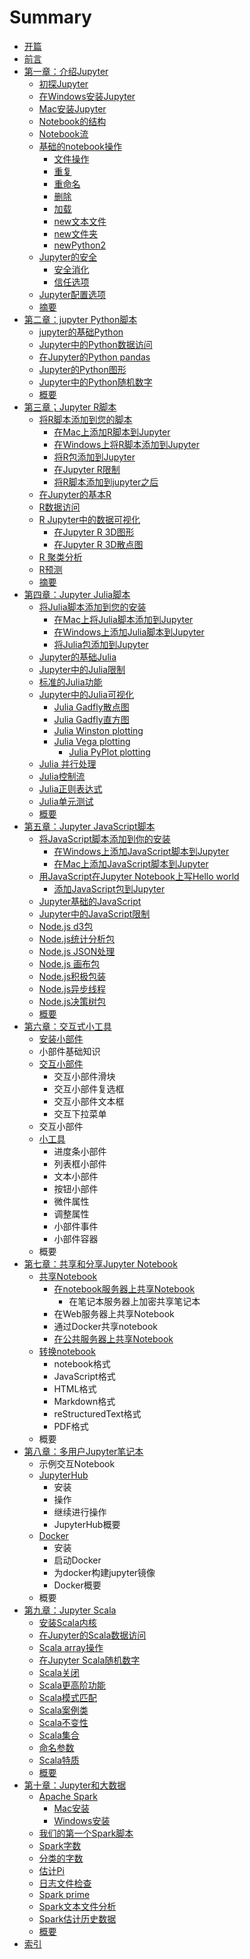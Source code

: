 # Summary

* [开篇](README.md)
* [前言](chapter1.md)
* [第一章：介绍Jupyter](di-yi-zhang-ff1a-jie-shao-jupyter.md)
  * [初探Jupyter](di-yi-zhang-ff1a-jie-shao-jupyter/chu-tan-jupyter.md)
  * [在Windows安装Jupyter](di-yi-zhang-ff1a-jie-shao-jupyter/zaiwindows-an-zhuang-jupyter.md)
  * [Mac安装Jupyter](di-yi-zhang-ff1a-jie-shao-jupyter/macan-zhuang-jupyter.md)
  * [Notebook的结构](di-yi-zhang-ff1a-jie-shao-jupyter/notebookde-jie-gou.md)
  * [Notebook流](di-yi-zhang-ff1a-jie-shao-jupyter/notebookliu.md)
  * [基础的notebook操作](di-yi-zhang-ff1a-jie-shao-jupyter/ji-chu-de-notebook-cao-zuo.md)
    * [文件操作](di-yi-zhang-ff1a-jie-shao-jupyter/ji-chu-de-notebook-cao-zuo/wen-jian-cao-zuo.md)
    * [重复](di-yi-zhang-ff1a-jie-shao-jupyter/ji-chu-de-notebook-cao-zuo/zhong-fu.md)
    * [重命名](di-yi-zhang-ff1a-jie-shao-jupyter/ji-chu-de-notebook-cao-zuo/zhong-ming-ming.md)
    * [删除](di-yi-zhang-ff1a-jie-shao-jupyter/ji-chu-de-notebook-cao-zuo/shan-chu.md)
    * [加载](di-yi-zhang-ff1a-jie-shao-jupyter/ji-chu-de-notebook-cao-zuo/jia-zai.md)
    * [new文本文件](di-yi-zhang-ff1a-jie-shao-jupyter/ji-chu-de-notebook-cao-zuo/newwen-ben-wen-jian.md)
    * [new文件夹](di-yi-zhang-ff1a-jie-shao-jupyter/ji-chu-de-notebook-cao-zuo/newwen-jian-jia.md)
    * [newPython2](di-yi-zhang-ff1a-jie-shao-jupyter/ji-chu-de-notebook-cao-zuo/newpython2.md)
  * [Jupyter的安全](di-yi-zhang-ff1a-jie-shao-jupyter/jupyterde-an-quan.md)
    * [安全消化](di-yi-zhang-ff1a-jie-shao-jupyter/jupyterde-an-quan/an-quan-xiao-hua.md)
    * [信任选项](di-yi-zhang-ff1a-jie-shao-jupyter/jupyterde-an-quan/xin-ren-xuan-xiang.md)
  * [Jupyter配置选项](di-yi-zhang-ff1a-jie-shao-jupyter/jupyterpei-zhi-xuan-xiang.md)
  * [摘要](di-yi-zhang-ff1a-jie-shao-jupyter/zhai-yao.md)
* [第二章：jupyter Python脚本](di-er-zhang-ff1a-jupyter-python-jiao-ben.md)
  * [jupyter的基础Python](di-er-zhang-ff1a-jupyter-python-jiao-ben/jupyterde-ji-chu-python.md)
  * [Jupyter中的Python数据访问](di-er-zhang-ff1a-jupyter-python-jiao-ben/jupyterzhong-de-python-shu-ju-fang-wen.md)
  * [在Jupyter的Python pandas](di-er-zhang-ff1a-jupyter-python-jiao-ben/zai-jupyter-de-python-pandas.md)
  * [Jupyter的Python图形](di-er-zhang-ff1a-jupyter-python-jiao-ben/jupyterde-python-tu-xing.md)
  * [Jupyter中的Python随机数字](di-er-zhang-ff1a-jupyter-python-jiao-ben/jupyterzhong-de-python-sui-ji-shu-zi.md)
  * [概要](di-er-zhang-ff1a-jupyter-python-jiao-ben/gai-yao.md)
* [第三章；Jupyter R脚本](di-san-zhang-ff1b-jupyter-r-jiao-ben.md)
  * [将R脚本添加到您的脚本](di-san-zhang-ff1b-jupyter-r-jiao-ben/jiang-r-jiao-ben-tian-jia-dao-nin-de-jiao-ben.md)
    * [在Mac上添加R脚本到Jupyter](di-san-zhang-ff1b-jupyter-r-jiao-ben/jiang-r-jiao-ben-tian-jia-dao-nin-de-jiao-ben/zai-mac-shang-tian-jia-r-jiao-ben-dao-jupyter.md)
    * [在Windows上将R脚本添加到Jupyter](di-san-zhang-ff1b-jupyter-r-jiao-ben/jiang-r-jiao-ben-tian-jia-dao-nin-de-jiao-ben/zaiwindows-shang-jiang-r-jiao-ben-tian-jia-dao-jupyter.md)
    * [将R包添加到Jupyter](di-san-zhang-ff1b-jupyter-r-jiao-ben/jiang-r-jiao-ben-tian-jia-dao-nin-de-jiao-ben/jiang-r-bao-tian-jia-dao-jupyter.md)
    * [在Jupyter R限制](di-san-zhang-ff1b-jupyter-r-jiao-ben/jiang-r-jiao-ben-tian-jia-dao-nin-de-jiao-ben/zai-jupyter-r-xian-zhi.md)
    * [将R脚本添加到jupyter之后](di-san-zhang-ff1b-jupyter-r-jiao-ben/jiang-r-jiao-ben-tian-jia-dao-nin-de-jiao-ben/jiang-r-jiao-ben-tian-jia-dao-jupyter-zhi-hou.md)
  * [在Jupyter的基本R](di-san-zhang-ff1b-jupyter-r-jiao-ben/zai-jupyter-de-ji-ben-r.md)
  * [R数据访问](di-san-zhang-ff1b-jupyter-r-jiao-ben/rshu-ju-fang-wen.md)
  * [R Jupyter中的数据可视化](di-san-zhang-ff1b-jupyter-r-jiao-ben/r-jupyterzhong-de-shu-ju-ke-shi-hua.md)
    * [在Jupyter R 3D图形](di-san-zhang-ff1b-jupyter-r-jiao-ben/r-jupyterzhong-de-shu-ju-ke-shi-hua/zai-jupyter-r-3d-tu-xing.md)
    * [在Jupyter R 3D散点图](di-san-zhang-ff1b-jupyter-r-jiao-ben/r-jupyterzhong-de-shu-ju-ke-shi-hua/zai-jupyter-r-3d-san-dian-tu.md)
  * [R 聚类分析](di-san-zhang-ff1b-jupyter-r-jiao-ben/r-ju-lei-fen-xi.md)
  * [R预测](di-san-zhang-ff1b-jupyter-r-jiao-ben/ryu-ce.md)
  * [摘要](di-san-zhang-ff1b-jupyter-r-jiao-ben/zhai-yao.md)
* [第四章：Jupyter Julia脚本](di-si-zhang-ff1a-jupyter-julia-jiao-ben.md)
  * [将Julia脚本添加到您的安装](di-si-zhang-ff1a-jupyter-julia-jiao-ben/jiang-julia-jiao-ben-tian-jia-dao-nin-de-an-zhuang.md)
    * [在Mac上将Julia脚本添加到Jupyter](di-si-zhang-ff1a-jupyter-julia-jiao-ben/jiang-julia-jiao-ben-tian-jia-dao-nin-de-an-zhuang/zai-mac-shang-jiang-julia-jiao-ben-tian-jia-dao-jupyter.md)
    * [在Windows上添加Julia脚本到Jupyter](di-si-zhang-ff1a-jupyter-julia-jiao-ben/jiang-julia-jiao-ben-tian-jia-dao-nin-de-an-zhuang/zaiwindows-shang-tian-jia-julia-jiao-ben-dao-jupyter.md)
    * [将Julia包添加到Jupyter](di-si-zhang-ff1a-jupyter-julia-jiao-ben/jiang-julia-jiao-ben-tian-jia-dao-nin-de-an-zhuang/jiang-julia-bao-tian-jia-dao-jupyter.md)
  * [Jupyter的基础Julia](di-si-zhang-ff1a-jupyter-julia-jiao-ben/jupyterde-ji-chu-julia.md)
  * [Jupyter中的Julia限制](di-si-zhang-ff1a-jupyter-julia-jiao-ben/jupyterzhong-de-julia-xian-zhi.md)
  * [标准的Julia功能](di-si-zhang-ff1a-jupyter-julia-jiao-ben/biao-zhun-de-julia-gong-neng.md)
  * [Jupyter中的Julia可视化](di-si-zhang-ff1a-jupyter-julia-jiao-ben/jupyterzhong-de-julia-ke-shi-hua.md)
    * [Julia Gadfly散点图](di-si-zhang-ff1a-jupyter-julia-jiao-ben/jupyterzhong-de-julia-ke-shi-hua/julia-gadflysan-dian-tu.md)
    * [Julia Gadfly直方图](di-si-zhang-ff1a-jupyter-julia-jiao-ben/jupyterzhong-de-julia-ke-shi-hua/julia-gadflyzhi-fang-tu.md)
    * [Julia  Winston plotting](di-si-zhang-ff1a-jupyter-julia-jiao-ben/jupyterzhong-de-julia-ke-shi-hua/julia-winston-plotting.md)
    * [Julia Vega plotting](di-si-zhang-ff1a-jupyter-julia-jiao-ben/julia-vega-plotting.md)
      * [Julia PyPlot plotting ](di-si-zhang-ff1a-jupyter-julia-jiao-ben/julia-vega-plotting/julia-pyplot-plotting.md)
  * [Julia 并行处理](di-si-zhang-ff1a-jupyter-julia-jiao-ben/julia-bing-xing-chu-li.md)
  * [Julia控制流](di-si-zhang-ff1a-jupyter-julia-jiao-ben/juliakong-zhi-liu.md)
  * [Julia正则表达式](di-si-zhang-ff1a-jupyter-julia-jiao-ben/juliazheng-ze-biao-da-shi.md)
  * [Julia单元测试](di-si-zhang-ff1a-jupyter-julia-jiao-ben/juliadan-yuan-ce-shi.md)
  * [概要](di-si-zhang-ff1a-jupyter-julia-jiao-ben/gai-yao.md)
* [第五章：Jupyter JavaScript脚本](di-wu-zhang-ff1ajupyter-javascript-jiao-ben.md)
  * [将JavaScript脚本添加到你的安装](di-wu-zhang-ff1ajupyter-javascript-jiao-ben/jiang-javascript-jiao-ben-tian-jia-dao-ni-de-an-zhuang.md)
    * [在Windows上添加JavaScript脚本到Jupyter](di-wu-zhang-ff1ajupyter-javascript-jiao-ben/jiang-javascript-jiao-ben-tian-jia-dao-ni-de-an-zhuang/zaiwindows-shang-tian-jia-javascript-jiao-ben-dao-jupyter.md)
    * [在Mac上添加JavaScript脚本到Jupyter](di-wu-zhang-ff1ajupyter-javascript-jiao-ben/jiang-javascript-jiao-ben-tian-jia-dao-ni-de-an-zhuang/zai-mac-shang-tian-jia-javascript-jiao-ben-dao-jupyter.md)
  * [用JavaScript在Jupyter Notebook上写Hello world](di-wu-zhang-ff1ajupyter-javascript-jiao-ben/yong-javascript-zai-jupyter-notebook-shang-xie-hello-world.md)
    * [添加JavaScript包到Jupyter](di-wu-zhang-ff1ajupyter-javascript-jiao-ben/yong-javascript-zai-jupyter-notebook-shang-xie-hello-world/tian-jia-javascriptbao-dao-jupyter.md)
  * [Jupyter基础的JavaScript](di-wu-zhang-ff1ajupyter-javascript-jiao-ben/jupyterji-chu-de-javascript.md)
  * [Jupyter中的JavaScript限制](di-wu-zhang-ff1ajupyter-javascript-jiao-ben/jupyterzhong-de-javascript-xian-zhi.md)
  * [Node.js d3包](di-wu-zhang-ff1ajupyter-javascript-jiao-ben/nodejs-d3bao.md)
  * [Node.js统计分析包](di-wu-zhang-ff1ajupyter-javascript-jiao-ben/nodejstong-ji-fen-xi-bao.md)
  * [Node.js JSON处理](di-wu-zhang-ff1ajupyter-javascript-jiao-ben/nodejs-jsonchu-li.md)
  * [Node.js 画布包](di-wu-zhang-ff1ajupyter-javascript-jiao-ben/nodejs-hua-bu-bao.md)
  * [Node.js积极包装](di-wu-zhang-ff1ajupyter-javascript-jiao-ben/nodejsji-ji-bao-zhuang.md)
  * [Node.js异步线程](di-wu-zhang-ff1ajupyter-javascript-jiao-ben/nodejsyi-bu-xian-cheng.md)
  * [Node.js决策树包](di-wu-zhang-ff1ajupyter-javascript-jiao-ben/nodejsjue-ce-shu-bao.md)
  * [概要](di-wu-zhang-ff1ajupyter-javascript-jiao-ben/gai-yao.md)
* [第六章：交互式小工具](di-liu-zhang-ff1a-jiao-hu-shi-xiao-gong-ju.md)
  * [安装小部件](di-liu-zhang-ff1a-jiao-hu-shi-xiao-gong-ju/an-zhuang-xiao-bu-jian.md)
  * 小部件基础知识
  * [交互小部件](di-liu-zhang-ff1a-jiao-hu-shi-xiao-gong-ju/jiao-hu-xiao-bu-jian.md)
    * 交互小部件滑块
    * 交互小部件复选框
    * 交互小部件文本框
    * 交互下拉菜单
  * 交互小部件
  * [小工具](di-liu-zhang-ff1a-jiao-hu-shi-xiao-gong-ju/xiao-gong-ju.md)
    * 进度条小部件
    * 列表框小部件
    * 文本小部件
    * 按钮小部件
    * 微件属性
    * 调整属性
    * 小部件事件
    * 小部件容器
  * 概要
* [第七章：共享和分享Jupyter Notebook](di-qi-zhang-ff1a-gong-xiang-he-fen-xiang-jupyter-notebook.md)
  * [共享Notebook](di-qi-zhang-ff1a-gong-xiang-he-fen-xiang-jupyter-notebook/gong-xiang-notebook.md)
    * [在notebook服务器上共享Notebook](di-qi-zhang-ff1a-gong-xiang-he-fen-xiang-jupyter-notebook/gong-xiang-notebook/zai-bi-ji-ben-fu-wu-qi-shang-gong-xiang-notebook.md)
      * 在笔记本服务器上加密共享笔记本
    * 在Web服务器上共享Notebook
    * 通过Docker共享notebook
    * [在公共服务器上共享Notebook](di-qi-zhang-ff1a-gong-xiang-he-fen-xiang-jupyter-notebook/gong-xiang-notebook/zai-gong-gong-fu-wu-qi-shang-gong-xiang-bi-ji-ben.md)
  * [转换notebook](di-qi-zhang-ff1a-gong-xiang-he-fen-xiang-jupyter-notebook/zhuan-huan-notebook.md)
    * notebook格式
    * JavaScript格式
    * HTML格式
    * Markdown格式
    * reStructuredText格式
    * PDF格式
  * 概要
* [第八章：多用户Jupyter笔记本](di-ba-zhang-ff1a-duo-yong-hu-jupyter-bi-ji-ben.md)
  * 示例交互Notebook
  * [JupyterHub](di-ba-zhang-ff1a-duo-yong-hu-jupyter-bi-ji-ben/jupyterhub.md)
    * 安装
    * 操作
    * 继续进行操作
    * JupyterHub概要
  * [Docker](di-ba-zhang-ff1a-duo-yong-hu-jupyter-bi-ji-ben/docker.md)
    * 安装
    * 启动Docker
    * 为docker构建jupyter镜像
    * Docker概要
  * 概要
* [第九章：Jupyter Scala](di-jiuzhang-ff1a-jupyter-scala.md)
  * [安装Scala内核](di-jiuzhang-ff1a-jupyter-scala/an-zhuang-scala-nei-he.md)
  * [在Jupyter的Scala数据访问](di-jiuzhang-ff1a-jupyter-scala/zai-jupyter-de-scala-shu-ju-fang-wen.md)
  * [Scala array操作](di-jiuzhang-ff1a-jupyter-scala/scala-arraycao-zuo.md)
  * [在Jupyter Scala随机数字](di-jiuzhang-ff1a-jupyter-scala/zai-jupyter-scala-sui-ji-shu-zi.md)
  * [Scala关闭](di-jiuzhang-ff1a-jupyter-scala/scalaguan-bi.md)
  * [Scala更高阶功能](di-jiuzhang-ff1a-jupyter-scala/scalageng-gao-jie-gong-neng.md)
  * [Scala模式匹配](di-jiuzhang-ff1a-jupyter-scala/scalamo-shi-pi-pei.md)
  * [Scala案例类](di-jiuzhang-ff1a-jupyter-scala/scalaan-li-lei.md)
  * [Scala不变性](di-jiuzhang-ff1a-jupyter-scala/scalabu-bian-xing.md)
  * [Scala集合](di-jiuzhang-ff1a-jupyter-scala/scalaji-he.md)
  * [命名参数](di-jiuzhang-ff1a-jupyter-scala/ming-ming-can-shu.md)
  * [Scala特质](di-jiuzhang-ff1a-jupyter-scala/scalate-zhi.md)
  * [概要](di-jiuzhang-ff1a-jupyter-scala/gai-yao.md)
* [第十章：Jupyter和大数据](di-shi-zhang-ff1a-jupyter-he-da-shu-ju.md)
  * [Apache Spark](di-shi-zhang-ff1a-jupyter-he-da-shu-ju/apache-spark.md)
    * [Mac安装](di-shi-zhang-ff1a-jupyter-he-da-shu-ju/apache-spark/macan-zhuang.md)
    * [Windows安装](di-shi-zhang-ff1a-jupyter-he-da-shu-ju/apache-spark/windowsan-zhuang.md)
  * [我们的第一个Spark脚本](di-shi-zhang-ff1a-jupyter-he-da-shu-ju/wo-men-de-di-yi-ge-spark-jiao-ben.md)
  * [Spark字数](di-shi-zhang-ff1a-jupyter-he-da-shu-ju/sparkzi-shu.md)
  * [分类的字数](di-shi-zhang-ff1a-jupyter-he-da-shu-ju/fen-lei-de-zi-shu.md)
  * [估计Pi](di-shi-zhang-ff1a-jupyter-he-da-shu-ju/gu-ji-pi.md)
  * [日志文件检查](di-shi-zhang-ff1a-jupyter-he-da-shu-ju/ri-zhi-wen-jian-jian-cha.md)
  * [Spark prime](di-shi-zhang-ff1a-jupyter-he-da-shu-ju/spark-prime.md)
  * [Spark文本文件分析](di-shi-zhang-ff1a-jupyter-he-da-shu-ju/sparkwen-ben-wen-jian-fen-xi.md)
  * [Spark估计历史数据](di-shi-zhang-ff1a-jupyter-he-da-shu-ju/sparkgu-ji-li-shi-shu-ju.md)
  * [概要](di-shi-zhang-ff1a-jupyter-he-da-shu-ju/gai-yao.md)
* [索引](suo-yin.md)

